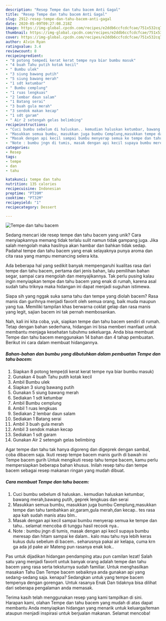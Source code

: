 ```yaml
---
description: "Resep Tempe dan tahu bacem Anti Gagal"
title: "Resep Tempe dan tahu bacem Anti Gagal"
slug: 2912-resep-tempe-dan-tahu-bacem-anti-gagal
date: 2020-05-09T09:27:08.218Z
image: https://img-global.cpcdn.com/recipes/e2ddb6ccfcdcfcae/751x532cq70/tempe-dan-tahu-bacem-foto-resep-utama.jpg
thumbnail: https://img-global.cpcdn.com/recipes/e2ddb6ccfcdcfcae/751x532cq70/tempe-dan-tahu-bacem-foto-resep-utama.jpg
cover: https://img-global.cpcdn.com/recipes/e2ddb6ccfcdcfcae/751x532cq70/tempe-dan-tahu-bacem-foto-resep-utama.jpg
author: Alvin Ryan
ratingvalue: 3.4
reviewcount: 8
recipeingredient:
- "8 potong tempedi kerat kerat tempe nya biar bumbu masuk"
- "4 buah Tahu putih kotak kecil"
- " Bumbu ulek"
- "3 siung bawang putih"
- "5 siung bawang merah"
- "1 sdt ketumbar"
- " Bumbu cemplung"
- "1 ruas lengkuas"
- "2 lembar daun salam"
- "1 Batang serai"
- "3 buah gula merah"
- "3 sendok makan kecap"
- "1 sdt garam"
- " Air 2 setengah gelas belimbing"
recipeinstructions:
- "Cuci bumbu sebelum di haluskan.. kemudian haluskan ketumbar, bawang merah,bawang putih, geprek lengkuas dan serai"
- "Masukkan semua bumbu, masukkan juga bumbu Cemplung,masukkan tempe dan tahu tambahkan air,garam,gula merah,dan kecap.. tes rasa apa kah sudah manis atau blm.."
- "Masak dengan api kecil sampai bumbu menyerap semua ke tempe dan tahu.. selamat mencoba di tunggu hasil recook nya.."
- "Note : bumbu jngn di tumis, masak dengan api kecil supaya bumbu meresap dan hitam sampai ke dalam.. kalo mau tahu nya lebih keras kukus dulu sebelum di bacem.. seharusnya pakai air kelapa, cuma krn ga ada jd pake air Mateng pun rasanya enak kok.."
categories:
- Resep
tags:
- tempe
- dan
- tahu

katakunci: tempe dan tahu 
nutrition: 135 calories
recipecuisine: Indonesian
preptime: "PT39M"
cooktime: "PT32M"
recipeyield: "1"
recipecategory: Dessert

---
```



![Tempe dan tahu bacem](https://img-global.cpcdn.com/recipes/e2ddb6ccfcdcfcae/751x532cq70/tempe-dan-tahu-bacem-foto-resep-utama.jpg)

Sedang mencari ide resep tempe dan tahu bacem yang unik? Cara menyiapkannya memang tidak terlalu sulit namun tidak gampang juga. Jika salah mengolah maka hasilnya akan hambar dan bahkan tidak sedap. Padahal tempe dan tahu bacem yang enak selayaknya punya aroma dan cita rasa yang mampu memancing selera kita.

Ada beberapa hal yang sedikit banyak mempengaruhi kualitas rasa dari tempe dan tahu bacem, pertama dari jenis bahan, lalu pemilihan bahan segar, sampai cara mengolah dan menyajikannya. Tak perlu pusing kalau ingin menyiapkan tempe dan tahu bacem yang enak di rumah, karena asal sudah tahu triknya maka hidangan ini dapat menjadi suguhan istimewa.

Siapa sih yang nggak suka sama tahu dan tempe yang diolah bacem? Rasa manis dan gurihnya menjadi favorit oleh semua orang, baik muda maupun yang tua. Memiliki tampilan khas berwarna coklat gelap dan rasa manis yang legit, sajian bacem ini tak pernah membosankan.


Nah, kali ini kita coba, yuk, siapkan tempe dan tahu bacem sendiri di rumah. Tetap dengan bahan sederhana, hidangan ini bisa memberi manfaat untuk membantu menjaga kesehatan tubuhmu sekeluarga. Anda bisa membuat Tempe dan tahu bacem menggunakan 14 bahan dan 4 tahap pembuatan. Berikut ini cara dalam membuat hidangannya.

<!--inarticleads1-->

##### Bahan-bahan dan bumbu yang dibutuhkan dalam pembuatan Tempe dan tahu bacem:

1. Siapkan 8 potong tempe(di kerat kerat tempe nya biar bumbu masuk)
1. Gunakan 4 buah Tahu putih kotak kecil
1. Ambil  Bumbu ulek
1. Siapkan 3 siung bawang putih
1. Gunakan 5 siung bawang merah
1. Sediakan 1 sdt ketumbar
1. Ambil  Bumbu cemplung
1. Ambil 1 ruas lengkuas
1. Sediakan 2 lembar daun salam
1. Sediakan 1 Batang serai
1. Ambil 3 buah gula merah
1. Ambil 3 sendok makan kecap
1. Sediakan 1 sdt garam
1. Gunakan  Air 2 setengah gelas belimbing


Agar tempe dan tahu tak hanya digoreng dan digeprek dengan sambal, coba dibacem saja. Ikuti resep tempe bacem manis gurih di bawah ini Tempe bacem gurih Untuk mengikuti resep tahu tempe bacem, kamu perlu mempersiapkan beberapa bahan khusus. Inilah resep tahu dan tempe bacem sebagai resep makanan ringan yang mudah dibuat. 

<!--inarticleads2-->

##### Cara membuat Tempe dan tahu bacem:

1. Cuci bumbu sebelum di haluskan.. kemudian haluskan ketumbar, bawang merah,bawang putih, geprek lengkuas dan serai
1. Masukkan semua bumbu, masukkan juga bumbu Cemplung,masukkan tempe dan tahu tambahkan air,garam,gula merah,dan kecap.. tes rasa apa kah sudah manis atau blm..
1. Masak dengan api kecil sampai bumbu menyerap semua ke tempe dan tahu.. selamat mencoba di tunggu hasil recook nya..
1. Note : bumbu jngn di tumis, masak dengan api kecil supaya bumbu meresap dan hitam sampai ke dalam.. kalo mau tahu nya lebih keras kukus dulu sebelum di bacem.. seharusnya pakai air kelapa, cuma krn ga ada jd pake air Mateng pun rasanya enak kok..


Pas untuk dijadikan hidangan pendamping atau pun camilan lezat! Salah satu yang menjadi favorit untuk banyak orang adalah tempe dan tahu bacem yang rasa serta teksturnya sudah familiar. Untuk menghasilkan masakan Tahu Dan Tempe bacem sebaiknya anda gunakan api yang sedang-sedang saja. kenapa? Sedangkan untuk yang tempe bacem tempenya dengan gorengan. Untuk rasanya Enak Dan tidaknya bisa dilihat dari seberapa pengalaman anda memasak. 

Terima kasih telah menggunakan resep yang kami tampilkan di sini. Harapan kami, olahan Tempe dan tahu bacem yang mudah di atas dapat membantu Anda menyiapkan hidangan yang menarik untuk keluarga/teman ataupun menjadi inspirasi untuk berjualan makanan. Selamat mencoba!
